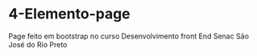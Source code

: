 # 4-Elemento-page
Page feito em bootstrap no curso Desenvolvimento front End Senac São José do Rio Preto 
